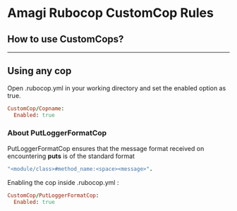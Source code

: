 # Amagi Rubocop CustomCop Rules

## How to use CustomCops?
***
**Using any cop**
---
Open .rubocop.yml in your working directory and set the enabled option as true.
~~~ruby
CustomCop/Copname: 
  Enabled: true
~~~
### About PutLoggerFormatCop
PutLoggerFormatCop ensures that the message format received on encountering **puts** is of the standard format 
~~~ruby
"<module/class>#method_name:<space><message>". 
~~~
Enabling the cop inside .rubocop.yml :
~~~ruby
CustomCop/PutLoggerFormatCop:
  Enabled: true
~~~
